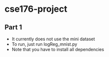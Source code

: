 # cse176-project
## Part 1
- It currently does not use the mini dataset
- To run, just run logReg_mnist.py
- Note that you have to install all dependencies
